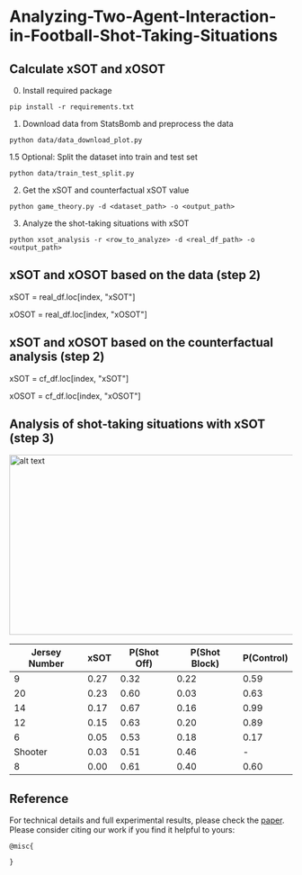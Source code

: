 # Analyzing-Two-Agent-Interaction-in-Football-Shot-Taking-Situations

## Calculate xSOT and xOSOT 
0. Install required package
```
pip install -r requirements.txt
```
1. Download data from StatsBomb and preprocess the data
```
python data/data_download_plot.py
```
1.5 Optional: Split the dataset into train and test set
```
python data/train_test_split.py
```
2. Get the xSOT and counterfactual xSOT value
```
python game_theory.py -d <dataset_path> -o <output_path>
```
3. Analyze the shot-taking situations with xSOT
```
python xsot_analysis -r <row_to_analyze> -d <real_df_path> -o <output_path>
```

## xSOT and xOSOT based on the data (step 2)

  xSOT = real_df.loc[index, "xSOT"] 
  
  xOSOT = real_df.loc[index, "xOSOT"]
## xSOT and xOSOT based on the counterfactual analysis (step 2)

  xSOT = cf_df.loc[index, "xSOT"]
  
  xOSOT = cf_df.loc[index, "xOSOT"]

## Analysis of shot-taking situations with xSOT (step 3)
<img src="https://github.com/calvinyeungck/Analyzing-Two-Agent-Interaction-in-Football-Shot-Taking-Situations/blob/main/analysis/testing_plot_21.png" alt="alt text" width="558.8" height="320">

| Jersey Number | xSOT | P(Shot Off) | P(Shot Block) | P(Control) |
|---------------|------|-------------|---------------|------------|
| 9             | 0.27 | 0.32        | 0.22          | 0.59       |
| 20            | 0.23 | 0.60        | 0.03          | 0.63       |
| 14            | 0.17 | 0.67        | 0.16          | 0.99       |
| 12            | 0.15 | 0.63        | 0.20          | 0.89       |
| 6             | 0.05 | 0.53        | 0.18          | 0.17       |
| Shooter       | 0.03 | 0.51        | 0.46          | -          |
| 8             | 0.00 | 0.61        | 0.40          | 0.60       |


## Reference
For technical details and full experimental results, please check the [paper](https://arxiv.org/abs/). Please consider citing our work if you find it helpful to yours:

```
@misc{

}
```
